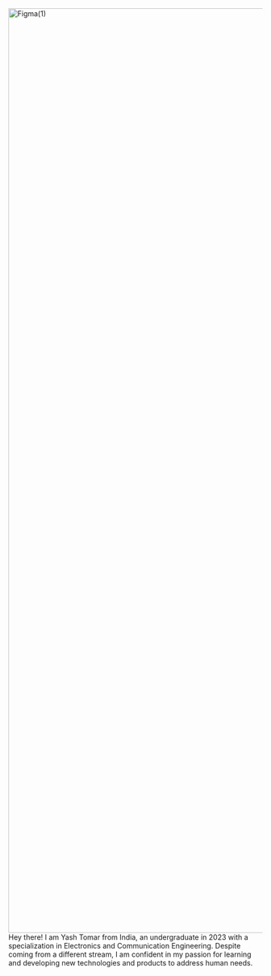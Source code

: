<img width="1834" alt="Figma(1)" src="https://github.com/Yato0501-code/Yato0501-code/assets/79680416/cefcbed0-3aeb-4768-879b-26047b5f57a4">
Hey there! I am Yash Tomar from India, an undergraduate in 2023 with a specialization in Electronics and Communication Engineering. Despite coming from a different stream, I am confident in my passion for learning and developing new technologies and products to address human needs.
<!--
**Yato0501-code/Yato0501-code** is a ✨ _special_ ✨ repository because its `README.md` (this file) appears on your GitHub profile.

Here are some ideas to get you started:

- 🔭 I’m currently working on ...
- 🌱 I’m currently learning ...

- 🤔 I’m looking for help with ...
- 💬 Ask me about ...
- 📫 How to reach me: ...
- 😄 Pronouns: ...
- ⚡ Fun fact: ...
-->
